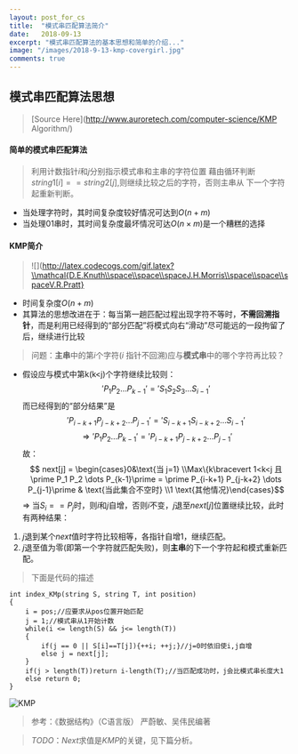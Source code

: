 ```yaml
---
layout: post_for_cs
title:  "模式串匹配算法简介"
date:   2018-09-13
excerpt: "模式串匹配算法的基本思想和简单的介绍..."
image: "/images/2018-9-13-kmp-covergirl.jpg"
comments: true
---
```


## 模式串匹配算法思想
> [Source Here](http://www.auroretech.com/computer-science/KMP Algorithm/)
#### 简单的模式串匹配算法
> 利用计数指针$i$和$j$分别指示模式串和主串的字符位置
藉由循环判断$string1[ i ] == string2[ j ]$,则继续比较之后的字符，否则主串从
下一个字符起重新判断。

- 当处理字符时，其时间复杂度较好情况可达到$O(n+m)$
- 当处理$01$串时，其时间复杂度最坏情况可达$O(n \times m)$是一个糟糕的选择

#### KMP简介
> ![](http://latex.codecogs.com/gif.latex?\\mathcal{D.E.Knuth\\space\\space\\spaceJ.H.Morris\\space\\space\\spaceV.R.Pratt}

- 时间复杂度$O(n+m)$
- 其算法的思想改进在于：每当第一趟匹配过程出现字符不等时，**不需回溯指针**，而是利用已经得到的“部分匹配”将模式向右“滑动”尽可能远的一段拘留了后，继续进行比较
> 问题：**主串**中的第$i$个字符($i$ 指针不回溯)应与**模式串**中的哪个字符再比较？

- 假设应与模式中第k(k<j)个字符继续比较则：
$$ \prime P_1 P_2 \dots P_{k-1}\prime = \prime S_1 S_2 S_3 \dots S_{i-1} \prime$$
而已经得到的“部分结果”是
$$ \prime P_{i-k+1} P_{j-k+2} \dots P_{j-1}\prime = \prime S_{i-k+1} S_{i-k+2} \dots S_{i-1} \prime$$
$$ \Longrightarrow   \prime P_1 P_2 \dots P_{k-1}\prime = \prime P_{i-k+1} P_{j-k+2} \dots P_{j-1}\prime $$
故：
$$ next[j] = \begin{cases}0&\text{当 j=1} \\Max\{k\bracevert 1<k<j 且 \prime P_1 P_2 \dots P_{k-1}\prime = \prime P_{i-k+1} P_{j-k+2} \dots P_{j-1}\prime & \text{当此集合不空时} \\1 \text{其他情况}\end{cases}$$
$\Longrightarrow$
当$S_i == P_j$时，则$i$和$j$自增，否则$i$不变，$j$退至$next[j]$位置继续比较，此时有两种结果：
1. $j$退到某个$next$值时字符比较相等，各指针自增$1$，继续匹配。
2. $j$退至值为零(即第一个字符就匹配失败)，则**主串**的下一个字符起和模式重新匹配。
> 下面是代码的描述
```
int index_KMp(string S, string T, int position)
{
    i = pos;//应要求从pos位置开始匹配
    j = 1;//模式串从1开始计数
    while(i <= length(S) && j<= length(T))
    {
        if(j == 0 || S[i]==T[j]){++i; ++j;}//j=0时依旧使i,j自增
        else j = next[j];
    }
    if(j > length(T))return i-length(T);//当匹配成功时，j会比模式串长度大1
    else return 0;
}
```
![KMP](http://www.auroretech.com/images/2018-9-12-kmp.jpg)
> 参考：《数据结构》（C语言版） 严蔚敏、吴伟民编著

> $TODO：Next$求值是$KMP$的关键，见下篇分析。
